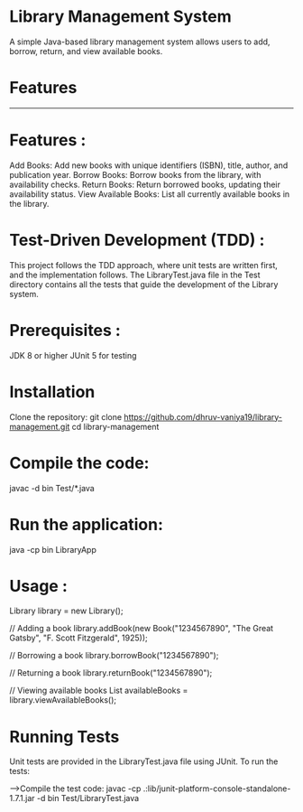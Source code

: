# Library Management System

 A simple Java-based library management system allows users to add, borrow, return, and view available books.


# Features
------------
# Features :
Add Books: Add new books with unique identifiers (ISBN), title, author, and publication year.
Borrow Books: Borrow books from the library, with availability checks.
Return Books: Return borrowed books, updating their availability status.
View Available Books: List all currently available books in the library.




# Test-Driven Development (TDD) :
This project follows the TDD approach, where unit tests are written first, and the implementation follows. The LibraryTest.java file in the Test directory contains all the tests that guide the development of the Library system.


# Prerequisites :

JDK 8 or higher
JUnit 5 for testing


# Installation
Clone the repository:
git clone https://github.com/dhruv-vaniya19/library-management.git
cd library-management



# Compile the code:
javac -d bin Test/*.java


# Run the application:
java -cp bin LibraryApp


# Usage :


Library library = new Library();

// Adding a book
library.addBook(new Book("1234567890", "The Great Gatsby", "F. Scott Fitzgerald", 1925));

// Borrowing a book
library.borrowBook("1234567890");

// Returning a book
library.returnBook("1234567890");

// Viewing available books
List<Book> availableBooks = library.viewAvailableBooks();





# Running Tests
Unit tests are provided in the LibraryTest.java file using JUnit. To run the tests:

-->Compile the test code:
javac -cp .:lib/junit-platform-console-standalone-1.7.1.jar -d bin Test/LibraryTest.java

